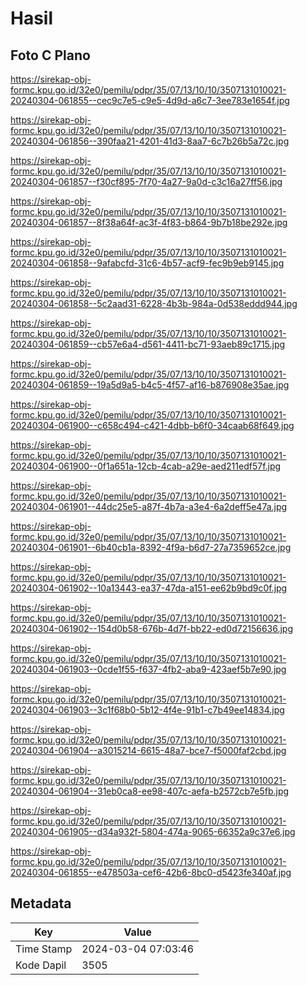 # Hasil

## Foto C Plano

https://sirekap-obj-formc.kpu.go.id/32e0/pemilu/pdpr/35/07/13/10/10/3507131010021-20240304-061855--cec9c7e5-c9e5-4d9d-a6c7-3ee783e1654f.jpg

https://sirekap-obj-formc.kpu.go.id/32e0/pemilu/pdpr/35/07/13/10/10/3507131010021-20240304-061856--390faa21-4201-41d3-8aa7-6c7b26b5a72c.jpg

https://sirekap-obj-formc.kpu.go.id/32e0/pemilu/pdpr/35/07/13/10/10/3507131010021-20240304-061857--f30cf895-7f70-4a27-9a0d-c3c16a27ff56.jpg

https://sirekap-obj-formc.kpu.go.id/32e0/pemilu/pdpr/35/07/13/10/10/3507131010021-20240304-061857--8f38a64f-ac3f-4f83-b864-9b7b18be292e.jpg

https://sirekap-obj-formc.kpu.go.id/32e0/pemilu/pdpr/35/07/13/10/10/3507131010021-20240304-061858--9afabcfd-31c6-4b57-acf9-fec9b9eb9145.jpg

https://sirekap-obj-formc.kpu.go.id/32e0/pemilu/pdpr/35/07/13/10/10/3507131010021-20240304-061858--5c2aad31-6228-4b3b-984a-0d538eddd944.jpg

https://sirekap-obj-formc.kpu.go.id/32e0/pemilu/pdpr/35/07/13/10/10/3507131010021-20240304-061859--cb57e6a4-d561-4411-bc71-93aeb89c1715.jpg

https://sirekap-obj-formc.kpu.go.id/32e0/pemilu/pdpr/35/07/13/10/10/3507131010021-20240304-061859--19a5d9a5-b4c5-4f57-af16-b876908e35ae.jpg

https://sirekap-obj-formc.kpu.go.id/32e0/pemilu/pdpr/35/07/13/10/10/3507131010021-20240304-061900--c658c494-c421-4dbb-b6f0-34caab68f649.jpg

https://sirekap-obj-formc.kpu.go.id/32e0/pemilu/pdpr/35/07/13/10/10/3507131010021-20240304-061900--0f1a651a-12cb-4cab-a29e-aed211edf57f.jpg

https://sirekap-obj-formc.kpu.go.id/32e0/pemilu/pdpr/35/07/13/10/10/3507131010021-20240304-061901--44dc25e5-a87f-4b7a-a3e4-6a2deff5e47a.jpg

https://sirekap-obj-formc.kpu.go.id/32e0/pemilu/pdpr/35/07/13/10/10/3507131010021-20240304-061901--6b40cb1a-8392-4f9a-b6d7-27a7359652ce.jpg

https://sirekap-obj-formc.kpu.go.id/32e0/pemilu/pdpr/35/07/13/10/10/3507131010021-20240304-061902--10a13443-ea37-47da-a151-ee62b9bd9c0f.jpg

https://sirekap-obj-formc.kpu.go.id/32e0/pemilu/pdpr/35/07/13/10/10/3507131010021-20240304-061902--154d0b58-676b-4d7f-bb22-ed0d72156636.jpg

https://sirekap-obj-formc.kpu.go.id/32e0/pemilu/pdpr/35/07/13/10/10/3507131010021-20240304-061903--0cde1f55-f637-4fb2-aba9-423aef5b7e90.jpg

https://sirekap-obj-formc.kpu.go.id/32e0/pemilu/pdpr/35/07/13/10/10/3507131010021-20240304-061903--3c1f68b0-5b12-4f4e-91b1-c7b49ee14834.jpg

https://sirekap-obj-formc.kpu.go.id/32e0/pemilu/pdpr/35/07/13/10/10/3507131010021-20240304-061904--a3015214-6615-48a7-bce7-f5000faf2cbd.jpg

https://sirekap-obj-formc.kpu.go.id/32e0/pemilu/pdpr/35/07/13/10/10/3507131010021-20240304-061904--31eb0ca8-ee98-407c-aefa-b2572cb7e5fb.jpg

https://sirekap-obj-formc.kpu.go.id/32e0/pemilu/pdpr/35/07/13/10/10/3507131010021-20240304-061905--d34a932f-5804-474a-9065-66352a9c37e6.jpg

https://sirekap-obj-formc.kpu.go.id/32e0/pemilu/pdpr/35/07/13/10/10/3507131010021-20240304-061855--e478503a-cef6-42b6-8bc0-d5423fe340af.jpg


## Metadata

| Key        | Value               |
| ---------- | ------------------- |
| Time Stamp | 2024-03-04 07:03:46 |
| Kode Dapil | 3505                |



